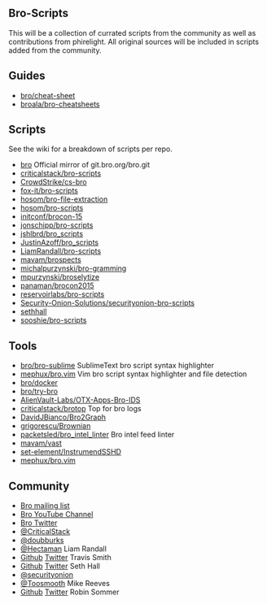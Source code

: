Bro-Scripts
-----------

This will be a collection of currated scripts from the community as well as contributions from phirelight.  All original sources will be included in scripts added from the community.

Guides
------

* [bro/cheat-sheet](https://github.com/bro/cheat-sheet)
* [broala/bro-cheatsheets](https://github.com/broala/bro-cheatsheets)

Scripts
-------

See the wiki for a breakdown of scripts per repo.

* [bro](https://github.com/bro/bro) Official mirror of git.bro.org/bro.git
* [criticalstack/bro-scripts](https://github.com/criticalstack/bro-scripts)
* [CrowdStrike/cs-bro](https://github.com/CrowdStrike/cs-bro)
* [fox-it/bro-scripts](https://github.com/fox-it/bro-scripts)
* [hosom/bro-file-extraction](https://github.com/hosom/bro-file-extraction)
* [hosom/bro-scripts](https://github.com/hosom/bro-scripts)
* [initconf/brocon-15](https://github.com/initconf/brocon-15)
* [jonschipp/bro-scripts](https://github.com/jonschipp/bro-scripts)
* [jshlbrd/bro_scripts](https://github.com/jshlbrd/bro_scripts)
* [JustinAzoff/bro_scripts](https://github.com/JustinAzoff/bro_scripts)
* [LiamRandall/bro-scripts](https://github.com/LiamRandall/bro-scripts)
* [mavam/brospects](https://github.com/mavam/brospects)
* [michalpurzynski/bro-gramming](https://github.com/michalpurzynski/bro-gramming)
* [mpurzynski/broselytize](https://github.com/mpurzynski/broselytize)
* [panaman/brocon2015](https://github.com/panaman/brocon2015)
* [reservoirlabs/bro-scripts](https://github.com/reservoirlabs/bro-scripts)
* [Security-Onion-Solutions/securityonion-bro-scripts](https://github.com/Security-Onion-Solutions/securityonion-bro-scripts)
* [sethhall](https://github.com/sethhall?tab=repositories)
* [sooshie/bro-scripts](https://github.com/sooshie/bro-scripts)

Tools
-----

* [bro/bro-sublime](https://github.com/bro/bro-sublime) SublimeText bro script syntax highlighter
* [mephux/bro.vim](https://github.com/mephux/bro.vim) Vim bro script syntax highlighter and file detection
* [bro/docker](https://github.com/bro/bro-docker)
* [bro/try-bro](https://github.com/bro/try-bro)
* [AlienVault-Labs/OTX-Apps-Bro-IDS](https://github.com/AlienVault-Labs/OTX-Apps-Bro-IDS)
* [criticalstack/brotop](https://github.com/criticalstack/brotop) Top for bro logs
* [DavidJBianco/Bro2Graph](https://github.com/DavidJBianco/Bro2Graph)
* [grigorescu/Brownian](https://github.com/grigorescu/Brownian)
* [packetsled/bro_intel_linter](https://github.com/packetsled/bro_intel_linter) Bro intel feed linter
* [mavam/vast](https://github.com/mavam/vast)
* [set-element/InstrumendSSHD](https://github.com/set-element/InstrumentedSSHD)
* [mephux/bro.vim](https://github.com/mephux/bro.vim)

Community
---------

* [Bro mailing list](http://mailman.icsi.berkeley.edu/mailman/listinfo/bro)
* [Bro YouTube Channel](https://www.youtube.com/user/BroPlatform)
* [Bro Twitter](https://twitter.com/Bro_IDS)
* [@CriticalStack](https://twitter.com/CriticalStack)
* [@doubburks](https://twitter.com/dougburks)
* [@Hectaman](https://twitter.com/Hectaman) Liam Randall
* [Github](https://github.com/TravisFSmith) [Twitter](https://twitter.com/MrTrav) Travis Smith 
* [Github](https://github.com/sethhall) [Twitter](https://twitter.com/remor) Seth Hall
* [@securityonion](https://twitter.com/securityonion)
* [@Toosmooth](https://twitter.com/Toosmooth) Mike Reeves
* [Github](https://github.com/rsmmr) [Twitter](https://twitter.com/rsmmr) Robin Sommer
